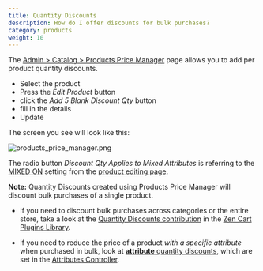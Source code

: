 ```yaml
---
title: Quantity Discounts 
description: How do I offer discounts for bulk purchases? 
category: products
weight: 10
---
```


The 
[Admin > Catalog > Products Price Manager](/user/admin_pages/catalog/products_price_manager/) page allows you to add per product quantity discounts. 

- Select the product
- Press the *Edit Product* button
- click the *Add 5 Blank Discount Qty* button
- fill in the details
- Update

The screen you see will look like this: 

<img src="/images/products_price_manager.png" alt="products_price_manager.png" />

The radio button *Discount Qty Applies to Mixed Attributes*  is referring
to the [MIXED ON](/user/products/products_misc/#what-does-mixed-on-mean) setting from the [product editing page](/user/products/product_edit/).

**Note:** Quantity Discounts created using Products Price Manager will discount bulk purchases of a single product.  

- If you need to discount bulk purchases across categories or the entire store, take a look at the [Quantity Discounts contribution](https://www.zen-cart.com/downloads.php?do=file&id=135) in the [Zen Cart Plugins Library](/user/plugins/plugin_library/). 

- If you need to reduce the price of a product *with a specific attribute* when purchased in bulk, look at [**attribute** quantity discounts](/user/products/attribute_pricing/#settings-in-attributes-controller), which are set in the [Attributes Controller](/user/admin_pages/catalog/attributes_controller/#quantity-discounts). 



